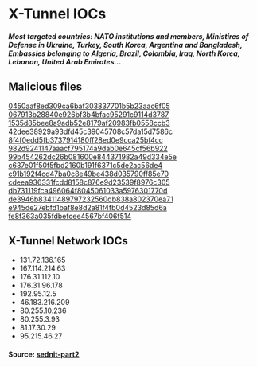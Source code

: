 # X-Tunnel IOCs    

##### Most targeted countries: NATO institutions and members, Ministires of Defense in Ukraine, Turkey, South Korea, Argentina and Bangladesh, Embassies belonging to Algeria, Brazil, Colombia, Iraq, North Korea, Lebanon, United Arab Emirates...  

## Malicious files 

[0450aaf8ed309ca6baf303837701b5b23aac6f05](https://www.virustotal.com/en/file/566ab945f61be016bfd9e83cc1b64f783b9b8deb891e6d504d3442bc8281b092/analysis/)  
[067913b28840e926bf3b4bfac95291c9114d3787](https://www.virustotal.com/en/file/d2a6064429754571682f475b6b67f36526f1573d846182aab3516c2637fa1e81/analysis/)  
[1535d85bee8a9adb52e8179af20983fb0558ccb3](https://www.virustotal.com/en/file/8c488b029188e3280ed3614346575a4a390e0dda002bca08c0335210a6202949/analysis/)  
[42dee38929a93dfd45c39045708c57da15d7586c](https://www.virustotal.com/en/file/a2c9041ee1918523e67dbaf1c514f98609d4dbe451ba08657653bb41946fc89d/analysis/)  
[8f4f0edd5fb3737914180ff28ed0e9cca25bf4cc](https://www.virustotal.com/en/file/1289ee3d29967f491542c0bdeff6974aad6b37932e91ff9c746fb220d5edb407/analysis/)  
[982d9241147aaacf795174a9dab0e645cf56b922](https://www.virustotal.com/en/file/c9ef265fc0a174f3033ff21b8f0274224eb7154dca97f15cba598952be2fbace/analysis/)  
[99b454262dc26b081600e844371982a49d334e5e](https://www.virustotal.com/en/file/a979c5094f75548043a22b174aa10e1f2025371bd9e1249679f052b168e194b3/analysis/)  
[c637e01f50f5fbd2160b191f6371c5de2ac56de4](https://www.virustotal.com/en/file/c6a9db52a3855d980a7f383dbe2fb70300a12b7a3a4f0a995e2ebdef769eaaca/analysis/)  
[c91b192f4cd47ba0c8e49be438d035790ff85e70](https://www.virustotal.com/en/file/1c8869abf756e77e1b6d7d0ad5ca8f1cdce1a111315c3703e212fb3db174a6d5/analysis/)  
[cdeea936331fcdd8158c876e9d23539f8976c305](https://www.virustotal.com/en/file/730a0e3daf0b54f065bdd2ca427fbe10e8d4e28646a5dc40cbcfb15e1702ed9a/analysis/)  
[db731119fca496064f8045061033a5976301770d](https://www.virustotal.com/en/file/60ee6fdca66444bdc2e4b00dc67a1b0fdee5a3cd9979815e0aab9ce6435262c6/analysis/)  
[de3946b83411489797232560db838a802370ea71](https://www.virustotal.com/en/file/4dd8ab2471337a56b431433b7e8db2a659dc5d9dc5481b4209c4cddd07d6dc2b/analysis/)  
[e945de27ebfd1baf8e8d2a81f4fb0d4523d85d6a](https://www.virustotal.com/en/file/d2e947a39714478983764b270985d2529ff682ffec9ebac792158353caf90ed3/analysis/)  
[fe8f363a035fdbefcee4567bf406f514](https://www.virustotal.com/en/file/a37eda810ca92486bfb0e1f1b27adb7c9df57aafab686c000ae1d6ec5d6f6180/analysis/)  

## X-Tunnel Network IOCs
* 131.72.136.165
* 167.114.214.63
* 176.31.112.10
* 176.31.96.178
* 192.95.12.5
* 46.183.216.209
* 80.255.10.236
* 80.255.3.93
* 81.17.30.29
* 95.215.46.27

#### Source: [sednit-part2](https://www.welivesecurity.com/wp-content/uploads/2016/10/eset-sednit-part-2.pdf)
